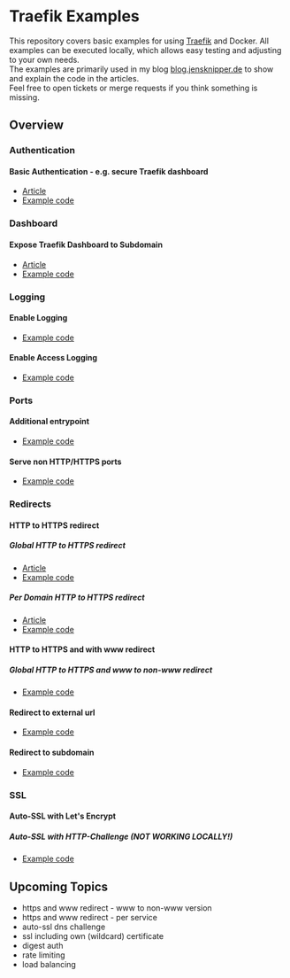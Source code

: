 # Traefik Examples

This repository covers basic examples for using [Traefik](https://traefik.io) and Docker. All examples can be executed locally, which allows easy testing and adjusting to your own needs.  
The examples are primarily used in my blog [blog.jensknipper.de](https://blog.jensknipper.de) to show and explain the code in the articles.  
Feel free to open tickets or merge requests if you think something is missing.  

## Overview

### Authentication

#### Basic Authentication - e.g. secure Traefik dashboard
- [Article](https://jensknipper.de/blog/basic-authentication-with-traefik)
- [Example code](authentication/basic-authentication/docker-compose.yml)

### Dashboard

#### Expose Traefik Dashboard to Subdomain
- [Article](https://jensknipper.de/blog/exposing-traefik-dashboard/)
- [Example code](dashboard/expose-traefik-dashboard-to-subdomain/docker-compose.yml)

### Logging

#### Enable Logging
- [Example code](logging/enable-logging/docker-compose.yml)

#### Enable Access Logging
- [Example code](logging/enable-access-logging/docker-compose.yml)

### Ports

#### Additional entrypoint
- [Example code](ports/additional-entrypoint/docker-compose.yml)

#### Serve non HTTP/HTTPS ports
- [Example code](ports/serve-non-http-ports/docker-compose.yml)

### Redirects

#### HTTP to HTTPS redirect

##### Global HTTP to HTTPS redirect
- [Article](https://jensknipper.de/blog/traefik-http-to-https-redirect#global-http-to-https-redirect)
- [Example code](redirects/http-to-https-redirect/http-redirect-global/docker-compose.yml)

##### Per Domain HTTP to HTTPS redirect
- [Article](https://jensknipper.de/blog/traefik-http-to-https-redirect#per-domain-http-to-https-redirect)
- [Example code](redirects/http-to-https-redirect/http-redirect-per-domain/docker-compose.yml)

#### HTTP to HTTPS and with www redirect

##### Global HTTP to HTTPS and www to non-www redirect
- [Example code](redirects/http-to-https-with-www-redirect/global-www-to-non-www-https-redirect/docker-compose.yml)

#### Redirect to external url
- [Example code](redirects/redirect-to-external-url/docker-compose.yml)

#### Redirect to subdomain
- [Example code](redirects/subdomain-redirect/docker-compose.yml)

### SSL

#### Auto-SSL with Let's Encrypt

##### Auto-SSL with HTTP-Challenge (NOT WORKING LOCALLY!)
- [Example code](ssl/auto-ssl/http-challenge/docker-compose.yml)


## Upcoming Topics
- https and www redirect - www to non-www version
- https and www redirect - per service
- auto-ssl dns challenge
- ssl including own (wildcard) certificate
- digest auth
- rate limiting
- load balancing